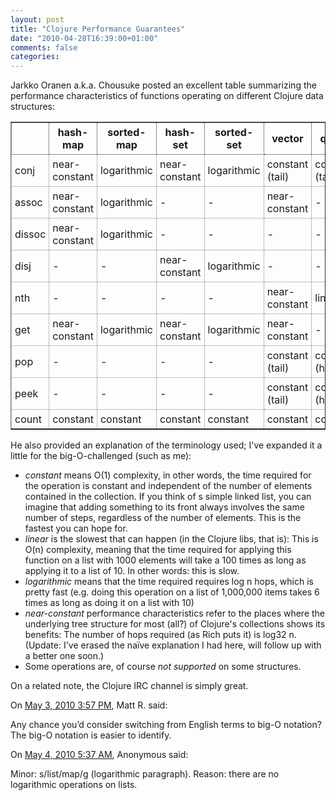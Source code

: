 ```yaml
---
layout: post
title: "Clojure Performance Guarantees"
date: "2010-04-28T16:39:00+01:00"
comments: false
categories: 
---
```


<p>Jarkko Oranen a.k.a. Chousuke posted an excellent table summarizing the performance characteristics of functions operating on different Clojure data structures:</p>

<p><style type="text/css">
table.perf {
border-width: 1px;
border-spacing: ;
border-style: outset;
border-color: gray;
border-collapse: collapse;
}
table.perf th {
border-width: 1px;
padding: 5px;
border-style: dotted;
-moz-border-radius: ;
}
table.perf td {
border-width: 1px;
padding: 5px;
border-style: dotted;
border-color: gray;
}</p>

<p></style></p>

<table class="perf">
<tr><th></th><th>hash-map</th><th>sorted-map</th><th>hash-set</th><th>sorted-set</th><th>vector</th><th>queue</th><th>list</th><th>lazy seq</th></tr>
<tr><td>conj</td><td>near-constant</td><td>logarithmic</td><td>near-constant</td><td>logarithmic</td><td>constant (tail)</td><td>constant (tail)</td><td>constant (head)</td><td>constant (head)</td></tr>
<tr><td>assoc</td><td>near-constant</td><td>logarithmic</td><td>-</td><td>-</td><td>near-constant</td><td>-</td><td>-</td><td>-</td></tr>
<tr><td>dissoc</td><td>near-constant</td><td>logarithmic</td><td>-</td><td>-</td><td>-</td><td>-</td><td>-</td><td>-</td></tr>
<tr><td>disj</td><td>-</td><td>-</td><td>near-constant</td><td>logarithmic</td><td>-</td><td>-</td><td>-</td><td>-</td></tr>
<tr><td>nth</td><td>-</td><td>-</td><td>-</td><td>-</td><td>near-constant</td><td>linear</td><td>linear</td><td>linear</td></tr>
<tr><td>get</td><td>near-constant</td><td>logarithmic</td><td>near-constant</td><td>logarithmic</td><td>near-constant</td><td>-</td><td>-</td><td>-</td></tr>
<tr><td>pop</td><td>-</td><td>-</td><td>-</td><td>-</td><td>constant (tail)</td><td>constant (head)</td><td>constant (head)</td><td>constant (head)</td></tr>
<tr><td>peek</td><td>-</td><td>-</td><td>-</td><td>-</td><td>constant (tail)</td><td>constant (head)</td><td>constant (head)</td><td>constant (head)</td></tr>
<tr><td>count</td><td>constant</td><td>constant</td><td>constant</td><td>constant</td><td>constant</td><td>constant</td><td>constant</td><td>linear</td></tr>
</table>

<p>He also provided an explanation of the terminology used; I've expanded it a little for the big-O-challenged (such as me):</p>

<ul>
<li><em>constant</em> means O(1) complexity, in other words, the time required for the operation is constant and independent of the number of elements contained in the collection. If you think of s simple linked list, you can imagine that adding something to its front always involves the same number of steps, regardless of the number of elements. This is the fastest you can hope for.</li>
<li><em>linear</em> is the slowest that can happen (in the Clojure libs, that is): This is O(n) complexity, meaning that the time required for applying this function on a list with 1000 elements will take a 100 times as long as applying it to a list of 10. In other words: this is slow.</li>
<li><em>logarithmic</em> means that the time required requires log n hops, which is pretty fast (e.g. doing this operation on a list of 1,000,000 items takes 6 times as long as doing it on a list with 10)</li>
<li><em>near-constant</em> performance characteristics refer to the places where the underlying tree structure for most (all?) of Clojure's collections shows its benefits: The number of hops required (as Rich puts it) is log32 n. (Update: I've erased the naïve explanation I had here, will follow up with a better one soon.)</li>
<li>Some operations are, of course <em>not supported</em> on some structures.</li>
</ul>

<p>On a related note, the Clojure IRC channel is simply great.</p>

<section class="comments">



<div class="comment" id="comment-2122">
On <a href="#comment-2122" title="Permalink to this comment">May  3, 2010  3:57 PM</a>, Matt R.
said:
<p>Any chance you&#8217;d consider switching from English terms to big-O notation?  The big-O notation is easier to identify.</p>


<div class="comment" id="comment-2123">
On <a href="#comment-2123" title="Permalink to this comment">May  4, 2010  5:37 AM</a>, Anonymous
said:
<p>Minor: s/list/map/g (logarithmic paragraph).
Reason: there are no logarithmic operations on lists.</p>


</section>

